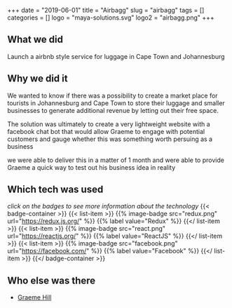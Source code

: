 +++ 
date = "2019-06-01"
title = "Airbagg"
slug = "airbagg" 
tags = []
categories = []
logo = "maya-solutions.svg"
logo2 = "airbagg.png"
+++
## What we did
Launch a airbnb style service for luggage in Cape Town and Johannesburg

## Why we did it
We wanted to know if there was a possibility to create a market place for tourists in Johannesburg and Cape Town to store their luggage and smaller businesses to generate additional revenue by letting out their free space. 

The solution was ultimately to create a very lightweight website with a facebook chat bot that would allow Graeme to engage with potential customers and gauge whether this was something worth persuing as a business

we were able to deliver this in a matter of 1 month and were able to provide Graeme a quick way to test out his business idea in reality

## Which tech was used
*click on the badges to see more information about the technology*
{{< badge-container >}}
  {{< list-item >}}
    {{% image-badge src="redux.png" url="https://redux.js.org/" %}}
    {{% label value="Redux" %}}
  {{</ list-item >}}
  {{< list-item >}}
    {{% image-badge src="react.png" url="https://reactjs.org/" %}}
    {{% label value="ReactJS" %}}
  {{</ list-item >}}
  {{< list-item >}}
    {{% image-badge src="facebook.png" url="https://facebook.com/" %}}
    {{% label value="Facebook" %}}
  {{</ list-item >}}
{{</ badge-container >}}

## Who else was there
* [Graeme Hill](https://www.linkedin.com/in/graeme-hill-69565411/)